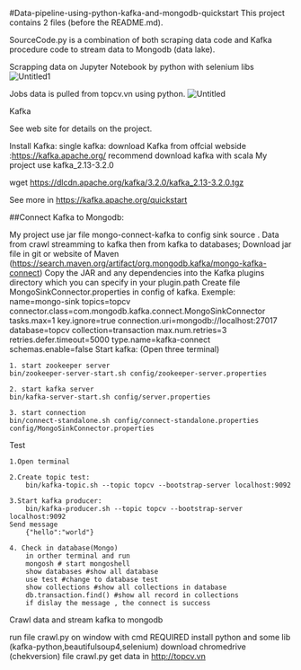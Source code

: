 #Data-pipeline-using-python-kafka-and-mongodb-quickstart
This project contains 2 files (before the README.md).

SourceCode.py is a combination of both scraping data code and Kafka procedure code to stream data to Mongodb (data lake).

Scrapping data on Jupyter Notebook by python with selenium libs
![Untitled1](https://user-images.githubusercontent.com/100019383/173738115-7c42f943-5300-4f3a-a575-4a2e41f6eaa8.png)


Jobs data is pulled from topcv.vn using python.
![Untitled](https://user-images.githubusercontent.com/100019383/173738078-a7be2c76-bfb9-4af8-b386-c50e41e014d8.png)



Kafka

See web site for details on the project.

Install Kafka:
single kafka:
download Kafka from offcial webside :https://kafka.apache.org/
recommend download kafka with scala 
My project use kafka_2.13-3.2.0

wget https://dlcdn.apache.org/kafka/3.2.0/kafka_2.13-3.2.0.tgz

See more in https://kafka.apache.org/quickstart

##Connect Kafka to Mongodb:

My project use jar file mongo-connect-kafka to config sink source . Data from crawl streamming to kafka then from kafka to databases;
Download jar file in git or website of Maven (https://search.maven.org/artifact/org.mongodb.kafka/mongo-kafka-connect)
Copy the JAR and any dependencies into the Kafka plugins directory which you can specify in your plugin.path
Create file MongoSinkConnector.properties in config of kafka. Exemple:
        name=mongo-sink
        topics=topcv
        connector.class=com.mongodb.kafka.connect.MongoSinkConnector
        tasks.max=1
        key.ignore=true
        connection.uri=mongodb://localhost:27017
        database=topcv
        collection=transaction
        max.num.retries=3
        retries.defer.timeout=5000
        type.name=kafka-connect
        schemas.enable=false
Start kafka: (Open three terminal)

    1. start zookeeper server
    bin/zookeeper-server-start.sh config/zookeeper-server.properties
    
    2. start kafka server
    bin/kafka-server-start.sh config/server.properties
    
    3. start connection
    bin/connect-standalone.sh config/connect-standalone.properties config/MongoSinkConnector.properties


Test 

    1.Open terminal
    
    2.Create topic test:
        bin/kafka-topic.sh --topic topcv --bootstrap-server localhost:9092
    
    3.Start kafka producer:
        bin/kafka-producer.sh --topic topcv --bootstrap-server localhost:9092
    Send message
        {"hello":"world"}

    4. Check in database(Mongo)
        in orther terminal and run
        mongosh # start mongoshell
        show databases #show all database
        use test #change to database test
        show collections #show all collections in database
        db.transaction.find() #show all record in collections
        if dislay the message , the connect is success 
    
Crawl data and stream kafka to mongodb

run file crawl.py on window with cmd 
REQUIRED install python and some lib (kafka-python,beautifulsoup4,selenium)
         download chromedrive (chekversion)
file crawl.py get data in http://topcv.vn


















